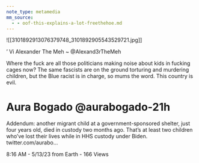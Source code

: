 ```yaml
---
note_type: metamedia
mm_source:
  - - oof-this-explains-a-lot-freethehoe.md
---
```


![[3101892913076379748_3101892905543529721.jpg]]

’ Vi Alexander The Meh
~ @Alexand3rTheMeh

Where the fuck are all those politicians
making noise about kids in fucking cages
now? The same fascists are on the ground
torturing and murdering children, but the Blue
racist is in charge, so mums the word. This
country is evil.

# Aura Bogado @aurabogado-21h

Addendum: another migrant child at a
government-sponsored shelter, just four years
old, died in custody two months ago. That’s at
least two children who’ve lost their lives while in
HHS custody under Biden. twitter.com/aurabo...

8:16 AM - 5/13/23 from Earth - 166 Views

